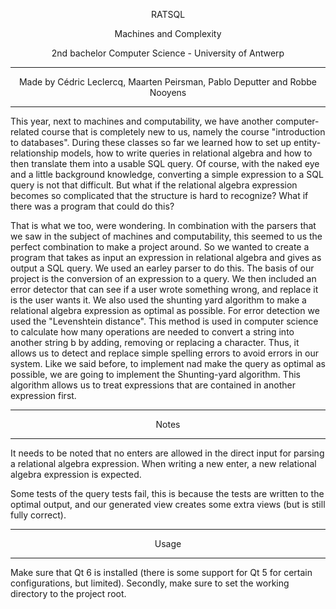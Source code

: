 <p align="center">
     RATSQL
</p>

<p align="center">
     Machines and Complexity
</p>

<p align="center">
     2nd bachelor Computer Science - University of Antwerp
</p>

---

<p align="center">
     Made by Cédric Leclercq, Maarten Peirsman, Pablo Deputter and Robbe Nooyens
</p>

---

This year, next to machines and computability, we have another computer-related course that is completely new to us, 
namely the course "introduction to databases". During these classes so far we learned how to set up entity-relationship 
models, how to write queries in relational algebra and how to then translate them into a usable SQL query. Of course, 
with the naked eye and a little background knowledge, converting a simple expression to a SQL query is not that 
difficult. But what if the relational algebra expression becomes so complicated that the structure is hard to recognize? 
What if there was a program that could do this? 

That is what we too, were wondering. In combination with the parsers 
that we saw in the subject of machines and computability, this seemed to us the perfect combination to make a project 
around. So we wanted to create a program that takes as input an expression in relational algebra and gives as output a 
SQL query. We used an earley parser to do this. The basis of our project is the conversion of an expression to a query.
We then included an error detector that can see if a user wrote something wrong, and replace it is the user wants it. We
also used the shunting yard algorithm to make a relational algebra expression as optimal as possible.
For error detection we used the "Levenshtein distance". This method is 
used in computer science to calculate how many operations are needed to convert a string into another string b by adding, 
removing or replacing a character. Thus, it allows us to detect and replace simple spelling errors to avoid errors in 
our system. Like we said before, to implement nad make the query as optimal as possible, 
we are going to implement the Shunting-yard algorithm.  This algorithm allows us to treat expressions that are contained
in another expression first.

---


<p align="center">
     Notes
</p>

--- 

It needs to be noted that no enters are allowed in the direct input for parsing a relational algebra expression. When writing a
new enter, a new relational algebra expression is expected.

Some tests of the query tests fail, this is because the tests are written to the optimal output, and our generated
view creates some extra views (but is still fully correct).

---


<p align="center">
     Usage
</p>

--- 

Make sure that Qt 6 is installed (there is some support for Qt 5 for certain configurations, but limited). Secondly,
make sure to set the working directory to the project root.
